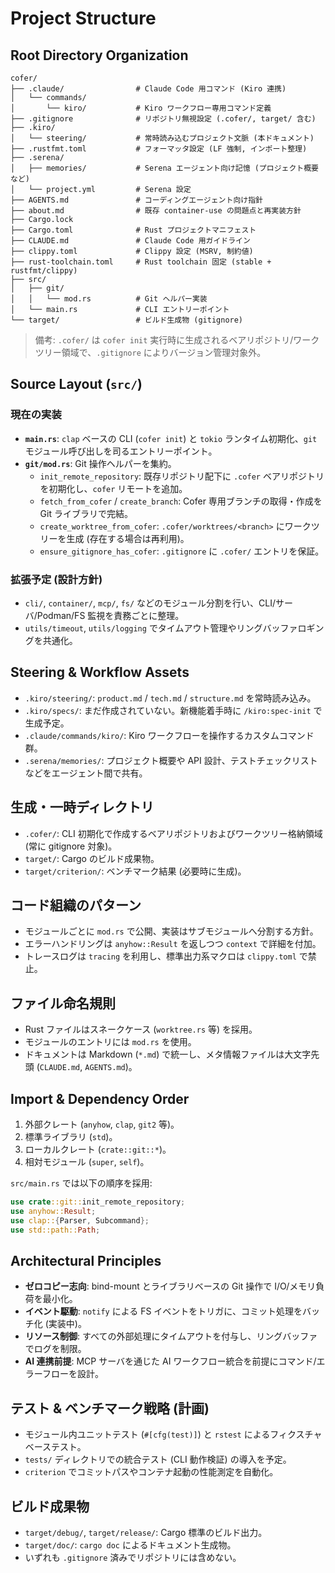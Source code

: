 # Project Structure

## Root Directory Organization
```
cofer/
├── .claude/                # Claude Code 用コマンド (Kiro 連携)
│   └── commands/
│       └── kiro/           # Kiro ワークフロー専用コマンド定義
├── .gitignore              # リポジトリ無視設定 (.cofer/, target/ 含む)
├── .kiro/
│   └── steering/           # 常時読み込むプロジェクト文脈 (本ドキュメント)
├── .rustfmt.toml           # フォーマッタ設定 (LF 強制, インポート整理)
├── .serena/
│   ├── memories/           # Serena エージェント向け記憶 (プロジェクト概要など)
│   └── project.yml         # Serena 設定
├── AGENTS.md               # コーディングエージェント向け指針
├── about.md                # 既存 container-use の問題点と再実装方針
├── Cargo.lock
├── Cargo.toml              # Rust プロジェクトマニフェスト
├── CLAUDE.md               # Claude Code 用ガイドライン
├── clippy.toml             # Clippy 設定 (MSRV, 制約値)
├── rust-toolchain.toml     # Rust toolchain 固定 (stable + rustfmt/clippy)
├── src/
│   ├── git/
│   │   └── mod.rs          # Git ヘルパー実装
│   └── main.rs             # CLI エントリーポイント
└── target/                 # ビルド生成物 (gitignore)
```

> 備考: `.cofer/` は `cofer init` 実行時に生成されるベアリポジトリ/ワークツリー領域で、`.gitignore` によりバージョン管理対象外。

## Source Layout (`src/`)
### 現在の実装
- **`main.rs`**: `clap` ベースの CLI (`cofer init`) と `tokio` ランタイム初期化、`git` モジュール呼び出しを司るエントリーポイント。
- **`git/mod.rs`**: Git 操作ヘルパーを集約。
  - `init_remote_repository`: 既存リポジトリ配下に `.cofer` ベアリポジトリを初期化し、`cofer` リモートを追加。
  - `fetch_from_cofer` / `create_branch`: Cofer 専用ブランチの取得・作成を Git ライブラリで完結。
  - `create_worktree_from_cofer`: `.cofer/worktrees/<branch>` にワークツリーを生成 (存在する場合は再利用)。
  - `ensure_gitignore_has_cofer`: `.gitignore` に `.cofer/` エントリを保証。

### 拡張予定 (設計方針)
- `cli/`, `container/`, `mcp/`, `fs/` などのモジュール分割を行い、CLI/サーバ/Podman/FS 監視を責務ごとに整理。
- `utils/timeout`, `utils/logging` でタイムアウト管理やリングバッファロギングを共通化。

## Steering & Workflow Assets
- `.kiro/steering/`: `product.md` / `tech.md` / `structure.md` を常時読み込み。
- `.kiro/specs/`: まだ作成されていない。新機能着手時に `/kiro:spec-init` で生成予定。
- `.claude/commands/kiro/`: Kiro ワークフローを操作するカスタムコマンド群。
- `.serena/memories/`: プロジェクト概要や API 設計、テストチェックリストなどをエージェント間で共有。

## 生成・一時ディレクトリ
- `.cofer/`: CLI 初期化で作成するベアリポジトリおよびワークツリー格納領域 (常に gitignore 対象)。
- `target/`: Cargo のビルド成果物。
- `target/criterion/`: ベンチマーク結果 (必要時に生成)。

## コード組織のパターン
- モジュールごとに `mod.rs` で公開、実装はサブモジュールへ分割する方針。
- エラーハンドリングは `anyhow::Result` を返しつつ `context` で詳細を付加。
- トレースログは `tracing` を利用し、標準出力系マクロは `clippy.toml` で禁止。

## ファイル命名規則
- Rust ファイルはスネークケース (`worktree.rs` 等) を採用。
- モジュールのエントリには `mod.rs` を使用。
- ドキュメントは Markdown (`*.md`) で統一し、メタ情報ファイルは大文字先頭 (`CLAUDE.md`, `AGENTS.md`)。

## Import & Dependency Order
1. 外部クレート (`anyhow`, `clap`, `git2` 等)。
2. 標準ライブラリ (`std`)。
3. ローカルクレート (`crate::git::*`)。
4. 相対モジュール (`super`, `self`)。

`src/main.rs` では以下の順序を採用:
```rust
use crate::git::init_remote_repository;
use anyhow::Result;
use clap::{Parser, Subcommand};
use std::path::Path;
```

## Architectural Principles
- **ゼロコピー志向**: bind-mount とライブラリベースの Git 操作で I/O/メモリ負荷を最小化。
- **イベント駆動**: `notify` による FS イベントをトリガに、コミット処理をバッチ化 (実装中)。
- **リソース制御**: すべての外部処理にタイムアウトを付与し、リングバッファでログを制限。
- **AI 連携前提**: MCP サーバを通じた AI ワークフロー統合を前提にコマンド/エラーフローを設計。

## テスト & ベンチマーク戦略 (計画)
- モジュール内ユニットテスト (`#[cfg(test)]`) と `rstest` によるフィクスチャベーステスト。
- `tests/` ディレクトリでの統合テスト (CLI 動作検証) の導入を予定。
- `criterion` でコミットパスやコンテナ起動の性能測定を自動化。

## ビルド成果物
- `target/debug/`, `target/release/`: Cargo 標準のビルド出力。
- `target/doc/`: `cargo doc` によるドキュメント生成物。
- いずれも `.gitignore` 済みでリポジトリには含めない。
